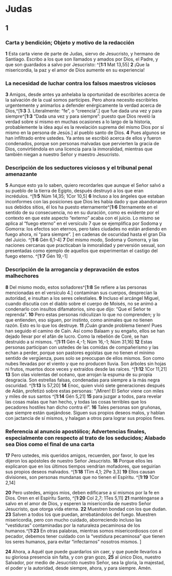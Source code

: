 # Judas

## 1 
### Carta y bendición; Objeto y motivo de la redacción
**1** Esta carta viene de parte de Judas, siervo de Jesucristo, y hermano de Santiago. Escribo a los que son llamados y amados por Dios, el Padre, y que son guardados a salvo por Jesucristo: ^[**1:1** Mat 13,55] **2** ¡Que la misericordia, la paz y el amor de Dios aumente en su experiencia! 


### La necesidad de luchar contra los falsos maestros viciosos
**3** Amigos, desde antes ya anhelaba la oportunidad de escribirles acerca de la salvación de la cual somos partícipes. Pero ahora necesito escribirles urgentemente y animarlos a defender enérgicamente la verdad acerca de Dios,^[**1:3** 3. Literalmente: “fe”, o “creencia”.] que fue dada una vez y para siempre^[**1:3** “Dada una vez y para siempre”: puesto que Dios reveló la verdad sobre sí mismo en muchas ocasiones a lo largo de la historia, probablemente la idea aquí es la revelación suprema del mismo Dios por sí mismo en la persona de Jesús.] al pueblo santo de Dios. **4** Pues algunos se han infiltrado entre ustedes. Ya antes se escribió acerca de ellos y fueron condenados, porque son personas malvadas que pervierten la gracia de Dios, convirtiéndola en una licencia para la inmoralidad, mientras que también niegan a nuestro Señor y maestro Jesucristo. 
 

### Descripción de los seductores viciosos y el tribunal penal amenazante
**5** Aunque esto ya lo saben, quiero recordarles que aunque el Señor salvó a su pueblo de la tierra de Egipto, después destruyó a los que eran incrédulos. ^[**1:5** Núm 14,35; 1Cor 10,5] **6** Incluso a los ángeles que estaban inconformes con las posiciones que Dios les había dado y que abandonaron sus debidos sitios, él los ha puesto eternamente^[**1:6** Eternamente en el sentido de su consecuencia, no en su duración, como es evidente por el contexto en que este aspecto “externo” acaba con el juicio. Lo mismo se aplica al “fuego eterno” en el versículo 7 que se ejemplifica por Sodoma y Gomorra: los efectos son eternos, pero tales ciudades no están ardiendo en fuego ahora, ni “para siempre”. ] en cadenas de oscuridad hasta el gran Día del Juicio. ^[**1:6** Gén 6,1-4] **7** Del mismo modo, Sodoma y Gomorra, y las naciones cercanas que practicaban la inmoralidad y perversión sexual, son presentadas como ejemplo de aquellos que experimentan el castigo del fuego eterno. ^[**1:7** Gén 19,-1] 
   

### Descripción de la arrogancia y depravación de estos malhechores
**8** Del mismo modo, estos soñadores^[**1:8** Se refiere a las personas mencionadas en el versículo 4.] contaminan sus cuerpos, desprecian la autoridad, e insultan a los seres celestiales. **9** Incluso el arcángel Miguel, cuando discutía con el diablo sobre el cuerpo de Moisés, no se animó a condenarlo con insultos difamatorios, sino que dijo: “Que el Señor te reprenda”. **10** Pero estas personas ridiculizan lo que no comprenden; y lo que entienden, eso siguen, por instinto, como animales que no tienen razón. Esto es lo que los destruye. **11** ¡Cuán grande problema tienen! Pues han seguido el camino de Caín. Así como Balaam y su engaño, ellos se han dejado llevar por el afán de lucro. Como la rebelión de Coré, se han destruido a sí mismos. ^[**1:11** Gén 4,-1; Núm 16,-1; Núm 31,16] **12** Estas personas participan con ustedes de las comidas de compañerismo y las echan a perder, porque son pastores egoístas que no tienen el mínimo sentido de vergüenza, pues solo se preocupan de ellos mismos. Son como nubes llevadas por el viento y que no producen lluvia. Son árboles sin hojas ni frutos, muertos doce veces y extraídos desde las raíces. ^[**1:12** 1Cor 11,21] **13** Son olas violentas del océano, que arrojan la espuma de su propia desgracia. Son estrellas falsas, condenadas para siempre a la más negra oscuridad. ^[**1:13** Is 57,20] **14** Enoc, quien vivió siete generaciones después de Adán, profetizó sobre estas personas: “¡Miren! El Señor viene con miles y miles de sus santos ^[**1:14** Gén 5,21] **15** para juzgar a todos, para revelar las cosas malas que han hecho, y todas las cosas terribles que los pecadores hostiles han dicho contra él”. **16** Tales personas son gruñonas, que siempre están quejándose. Siguen sus propios deseos malos, y hablan con jactancia de sí mismos, y halagan a otros para lograr sus propios fines. 
    

### Referencia al anuncio apostólico; Advertencias finales, especialmente con respecto al trato de los seducidos; Alabado sea Dios como el final de una carta
**17** Pero ustedes, mis queridos amigos, recuerden, por favor, lo que les dijeron los apóstoles de nuestro Señor Jesucristo. **18** Porque ellos les explicaron que en los últimos tiempos vendrían mofadores, que seguirían sus propios deseos malvados. ^[**1:18** 1Tim 4,1; 2Pe 3,3] **19** Ellos causan divisiones, son personas mundanas que no tienen el Espíritu. ^[**1:19** 1Cor 2,14] 
 

**20** Pero ustedes, amigos míos, deben edificarse a sí mismos por la fe en Dios. Oren en el Espíritu Santo, ^[**1:20** Col 2,7; 1Tes 5,11] **21** manténganse a salvo en el amor de Dios, y esperen la misericordia de nuestro Señor Jesucristo, que otorga vida eterna. **22** Muestren bondad con los que dudan. **23** Salven a todos los que puedan, arrebatándolos del fuego. Muestren misericordia, pero con mucho cuidado, aborreciendo incluso las “vestiduras” contaminadas por la naturaleza pecaminosa de los humanos.^[**1:23** En otras palabras, mientras somos misericordiosos con el pecador, debemos tener cuidado con la “vestidura pecaminosa” que tienen los seres humanos, para evitar “infectarnos” nosotros mismos. ] 
 

**24** Ahora, a Aquél que puede guardarlos sin caer, y que puede llevarlos a su gloriosa presencia sin falta, y con gran gozo, **25** al único Dios, nuestro Salvador, por medio de Jesucristo nuestro Señor, sea la gloria, la majestad, el poder y la autoridad, desde siempre, ahora, y para siempre. Amén. 